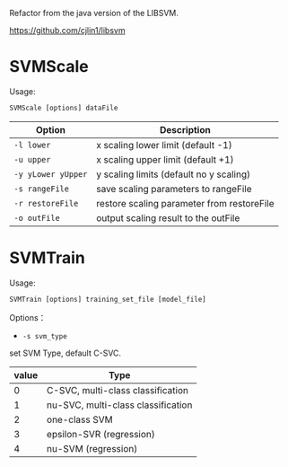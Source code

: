 
Refactor from the java version of the LIBSVM.

https://github.com/cjlin1/libsvm

# SVMScale
Usage:
```cmd
SVMScale [options] dataFile 
```
|Option|Description|
|---|---|
|`-l lower`|x scaling lower limit (default -1)|
|`-u upper`|x scaling upper limit (default +1)|
|`-y yLower yUpper`|y scaling limits (default no y scaling)|
|`-s rangeFile`|save scaling parameters to rangeFile|
|`-r restoreFile`|restore scaling parameter from restoreFile|
|`-o outFile`|output scaling result to the outFile|

# SVMTrain
Usage:
```cmd
SVMTrain [options] training_set_file [model_file]
```

Options：
- `-s svm_type`

set SVM Type, default C-SVC.

|value|Type|
|---|---|
|0|C-SVC, multi-class classification|
|1|nu-SVC, multi-class classification|
|2|one-class SVM|
|3|epsilon-SVR (regression)|
|4|nu-SVM (regression)|

